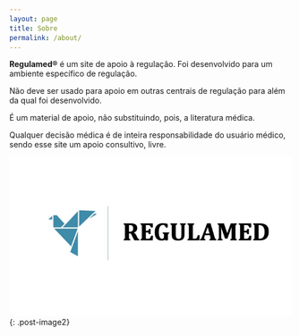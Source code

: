 ```yaml
---
layout: page
title: Sobre
permalink: /about/
---
```


**Regulamed&reg;** é um site de apoio à regulação. Foi desenvolvido para um ambiente específico de regulação. 

Não deve ser usado para apoio em outras centrais de regulação para além da qual foi desenvolvido. 

É um material de apoio, não substituindo, pois, a literatura médica. 

Qualquer decisão médica é de inteira responsabilidade do usuário médico, sendo esse site um apoio consultivo, livre. 

<style>
 .post-image2 {
    max-width: 50%; /* Redimensiona a largura máxima da imagem */
    height: auto; /* Mantém a proporção da imagem */
    display: block; /* Remove margens indesejadas */
    margin: auto; /* Centraliza a imagem */
  }

  </style>

![logo](/fotos/Slide1.jpeg){: .post-image2}